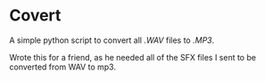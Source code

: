 # Covert

A simple python script to convert all *.WAV* files to *.MP3*.

Wrote this for a friend, as he needed all of the SFX files I sent to be converted from WAV to mp3.